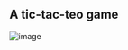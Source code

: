 ## A tic-tac-teo game

![image](http://github.com/itmyhome2013/readme_add_pic/raw/master/images/nongshalie.jpg)